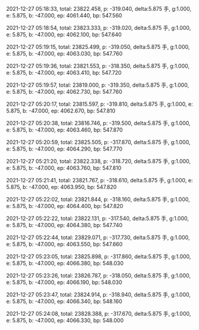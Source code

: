 2021-12-27 05:18:33, total: 23822.458, p: -319.040, delta:5.875 手, g:1.000, e: 5.875, b: -47.000, ep: 4061.440, bp: 547.560

2021-12-27 05:18:54, total: 23823.333, p: -319.020, delta:5.875 手, g:1.000, e: 5.875, b: -47.000, ep: 4062.100, bp: 547.640

2021-12-27 05:19:15, total: 23825.499, p: -319.050, delta:5.875 手, g:1.000, e: 5.875, b: -47.000, ep: 4063.030, bp: 547.760

2021-12-27 05:19:36, total: 23821.553, p: -318.350, delta:5.875 手, g:1.000, e: 5.875, b: -47.000, ep: 4063.410, bp: 547.720

2021-12-27 05:19:57, total: 23819.000, p: -319.350, delta:5.875 手, g:1.000, e: 5.875, b: -47.000, ep: 4062.730, bp: 547.760

2021-12-27 05:20:17, total: 23815.597, p: -319.810, delta:5.875 手, g:1.000, e: 5.875, b: -47.000, ep: 4062.670, bp: 547.810

2021-12-27 05:20:38, total: 23816.746, p: -319.500, delta:5.875 手, g:1.000, e: 5.875, b: -47.000, ep: 4063.460, bp: 547.870

2021-12-27 05:20:59, total: 23825.505, p: -317.870, delta:5.875 手, g:1.000, e: 5.875, b: -47.000, ep: 4064.290, bp: 547.770

2021-12-27 05:21:20, total: 23822.338, p: -318.720, delta:5.875 手, g:1.000, e: 5.875, b: -47.000, ep: 4063.760, bp: 547.810

2021-12-27 05:21:41, total: 23821.767, p: -318.610, delta:5.875 手, g:1.000, e: 5.875, b: -47.000, ep: 4063.950, bp: 547.820

2021-12-27 05:22:02, total: 23821.844, p: -318.160, delta:5.875 手, g:1.000, e: 5.875, b: -47.000, ep: 4064.400, bp: 547.820

2021-12-27 05:22:22, total: 23822.131, p: -317.540, delta:5.875 手, g:1.000, e: 5.875, b: -47.000, ep: 4064.380, bp: 547.740

2021-12-27 05:22:44, total: 23829.071, p: -317.730, delta:5.875 手, g:1.000, e: 5.875, b: -47.000, ep: 4063.550, bp: 547.660

2021-12-27 05:23:05, total: 23825.898, p: -317.860, delta:5.875 手, g:1.000, e: 5.875, b: -47.000, ep: 4066.380, bp: 548.030

2021-12-27 05:23:26, total: 23826.787, p: -318.050, delta:5.875 手, g:1.000, e: 5.875, b: -47.000, ep: 4066.190, bp: 548.030

2021-12-27 05:23:47, total: 23824.914, p: -318.940, delta:5.875 手, g:1.000, e: 5.875, b: -47.000, ep: 4066.340, bp: 548.160

2021-12-27 05:24:08, total: 23828.388, p: -317.670, delta:5.875 手, g:1.000, e: 5.875, b: -47.000, ep: 4066.330, bp: 548.000